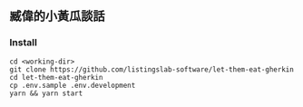 
## 臧偉的小黃瓜談話

### Install

```
cd <working-dir>
git clone https://github.com/listingslab-software/let-them-eat-gherkin
cd let-them-eat-gherkin
cp .env.sample .env.development
yarn && yarn start
```
